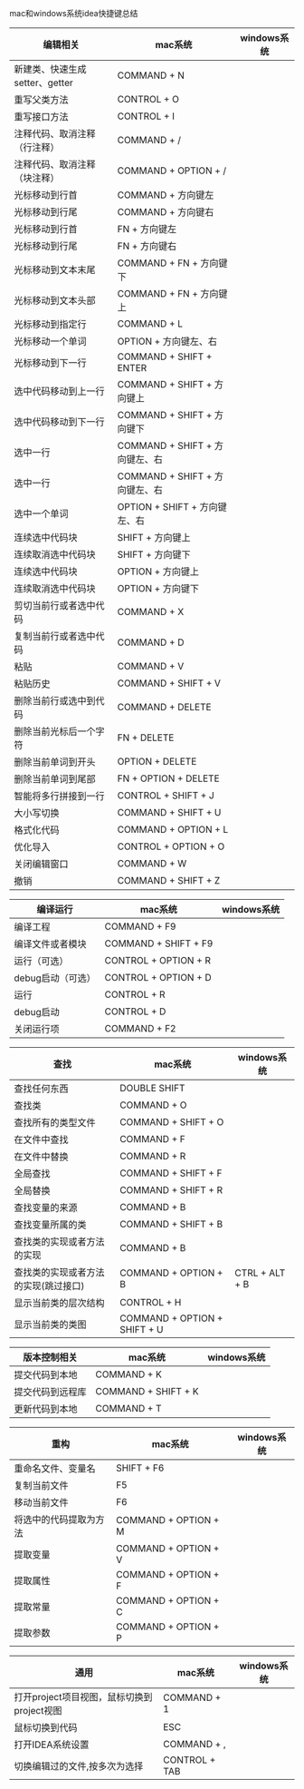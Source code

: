mac和windows系统idea快捷键总结

|编辑相关|mac系统|windows系统|
|---|---|---
|新建类、快速生成setter、getter|COMMAND + N|
|重写父类方法|CONTROL + O|
|重写接口方法|CONTROL + I|
|注释代码、取消注释（行注释）|COMMAND + /|
|注释代码、取消注释（块注释）|COMMAND + OPTION + /|
|光标移动到行首|COMMAND + 方向键左|
|光标移动到行尾|COMMAND + 方向键右|
|光标移动到行首|FN + 方向键左|
|光标移动到行尾|FN + 方向键右|
|光标移动到文本末尾|COMMAND  + FN + 方向键下|
|光标移动到文本头部|COMMAND  + FN + 方向键上|
|光标移动到指定行|COMMAND + L|
|光标移动一个单词|OPTION + 方向键左、右|
|光标移动到下一行|COMMAND + SHIFT + ENTER|
|选中代码移动到上一行|COMMAND + SHIFT + 方向键上|
|选中代码移动到下一行|COMMAND + SHIFT + 方向键下|
|选中一行|COMMAND + SHIFT + 方向键左、右|
|选中一行|COMMAND + SHIFT + 方向键左、右|
|选中一个单词|OPTION + SHIFT + 方向键左、右|
|连续选中代码块|SHIFT + 方向键上|
|连续取消选中代码块|SHIFT + 方向键下|
|连续选中代码块|OPTION + 方向键上|
|连续取消选中代码块|OPTION + 方向键下|
|剪切当前行或者选中代码|COMMAND + X|
|复制当前行或者选中代码|COMMAND + D|
|粘贴|COMMAND + V|
|粘贴历史|COMMAND + SHIFT + V|
|删除当前行或选中到代码|COMMAND + DELETE|
|删除当前光标后一个字符|FN + DELETE|
|删除当前单词到开头|OPTION + DELETE|
|删除当前单词到尾部|FN + OPTION + DELETE|
|智能将多行拼接到一行|CONTROL + SHIFT + J|
|大小写切换|COMMAND + SHIFT + U|
|格式化代码|COMMAND + OPTION + L|
|优化导入|CONTROL + OPTION + O|
|关闭编辑窗口|COMMAND + W|
|撤销|COMMAND + SHIFT + Z|

|编译运行|mac系统|windows系统|
|---|---|---
|编译工程|COMMAND + F9|
|编译文件或者模块|COMMAND + SHIFT + F9|
|运行（可选）|CONTROL + OPTION + R|
|debug启动（可选）|CONTROL + OPTION + D|
|运行|CONTROL + R|
|debug启动|CONTROL + D|
|关闭运行项|COMMAND + F2|

|查找|mac系统|windows系统|
|---|---|---
|查找任何东西|DOUBLE SHIFT|
|查找类|COMMAND + O|
|查找所有的类型文件|COMMAND + SHIFT + O|
|在文件中查找|COMMAND + F|
|在文件中替换|COMMAND + R|
|全局查找|COMMAND + SHIFT + F|
|全局替换|COMMAND + SHIFT + R|
|查找变量的来源 |COMMAND + B| 
|查找变量所属的类|COMMAND + SHIFT + B|
|查找类的实现或者方法的实现|COMMAND + B|
|查找类的实现或者方法的实现(跳过接口)|COMMAND + OPTION + B|CTRL + ALT + B
|显示当前类的层次结构|CONTROL + H|
|显示当前类的类图|COMMAND + OPTION + SHIFT + U|

|版本控制相关|mac系统|windows系统|
|---|---|---
|提交代码到本地|COMMAND + K|
|提交代码到远程库|COMMAND + SHIFT + K|
|更新代码到本地|COMMAND + T|

|重构|mac系统|windows系统|
|---|---|---
|重命名文件、变量名|SHIFT + F6|
|复制当前文件|F5|
|移动当前文件|F6|
|将选中的代码提取为方法|COMMAND + OPTION + M|
|提取变量|COMMAND + OPTION + V|
|提取属性|COMMAND + OPTION + F|
|提取常量|COMMAND + OPTION + C|
|提取参数|COMMAND + OPTION + P|

|通用|mac系统|windows系统|
|---|---|---
|打开project项目视图，鼠标切换到project视图|COMMAND + 1|
|鼠标切换到代码|ESC|
|打开IDEA系统设置|COMMAND + ,|
|切换编辑过的文件,按多次为选择|CONTROL + TAB |

